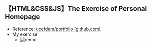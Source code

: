 ## 【HTML&CSS&JS】The Exercise of Personal Homepage

- Reference: [ucefdem/portfolio (github.com)](https://github.com/ucefdem/portfolio)
- My exercise
  - ![demo](./demo.png)
